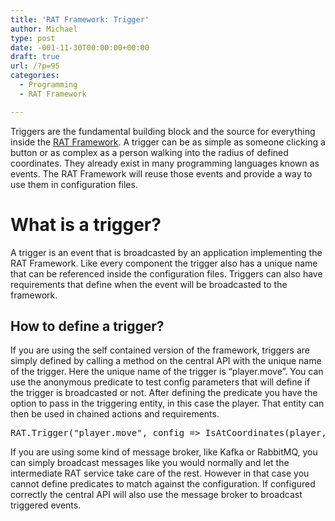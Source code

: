```yaml
---
title: 'RAT Framework: Trigger'
author: Michael
type: post
date: -001-11-30T00:00:00+00:00
draft: true
url: /?p=95
categories:
  - Programming
  - RAT Framework

---
```

Triggers are the fundamental building block and the source for everything inside the [RAT Framework][1]. A trigger can be as simple as someone clicking a button or as complex as a person walking into the radius of defined coordinates. They already exist in many programming languages known as events. The RAT Framework will reuse those events and provide a way to use them in configuration files.

# What is a trigger?

A trigger is an event that is broadcasted by an application implementing the RAT Framework. Like every component the trigger also has a unique name that can be referenced inside the configuration files. Triggers can also have requirements that define when the event will be broadcasted to the framework.

## How to define a trigger?

If you are using the self contained version of the framework, triggers are simply defined by calling a method on the central API with the unique name of the trigger. Here the unique name of the trigger is &#8220;player.move&#8221;. You can use the anonymous predicate to test config parameters that will define if the trigger is broadcasted or not. After defining the predicate you have the option to pass in the triggering entity, in this case the player. That entity can then be used in chained actions and requirements.

<pre class="brush: csharp; title: ; notranslate" title="">RAT.Trigger("player.move", config =&gt; IsAtCoordinates(player, config.x, config.y, config.z), player);</pre>

If you are using some kind of message broker, like Kafka or RabbitMQ, you can simply broadcast messages like you would normally and let the intermediate RAT service take care of the rest. However in that case you cannot define predicates to match against the configuration. If configured correctly the central API will also use the message broker to broadcast triggered events.

 [1]: https://michaelreichenbach.de/introducing-rat-framework/